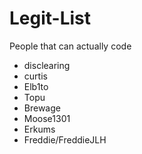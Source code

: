 # Legit-List

People that can actually code

* disclearing
* curtis
* Elb1to
* Topu
* Brewage
* Moose1301
* Erkums
* Freddie/FreddieJLH
